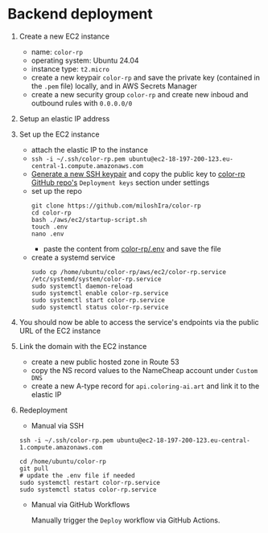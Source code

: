 # Backend deployment

1. Create a new EC2 instance
    - name: `color-rp`
    - operating system: Ubuntu 24.04
    - instance type: `t2.micro`
    - create a new keypair `color-rp` and save the private key (contained in the `.pem` file) locally, and in AWS Secrets Manager
    - create a new security group `color-rp` and create new inboud and outbound rules with `0.0.0.0/0`

2. Setup an elastic IP address

3. Set up the EC2 instance
    - attach the elastic IP to the instance
    -  `ssh -i ~/.ssh/color-rp.pem ubuntu@ec2-18-197-200-123.eu-central-1.compute.amazonaws.com`
    - [Generate a new SSH keypair][2] and copy the public key to [color-rp GitHub repo's][3] `Deployment keys` section under settings
    - set up the repo
        ```
        git clone https://github.com/miloshIra/color-rp
        cd color-rp
        bash ./aws/ec2/startup-script.sh
        touch .env
        nano .env
        ```
        - paste the content from [color-rp/.env][4] and save the file
    - create a systemd service
        ```
        sudo cp /home/ubuntu/color-rp/aws/ec2/color-rp.service /etc/systemd/system/color-rp.service
        sudo systemctl daemon-reload
        sudo systemctl enable color-rp.service
        sudo systemctl start color-rp.service
        sudo systemctl status color-rp.service
        ```

4. You should now be able to access the service's endpoints via the public URL of the EC2 instance

5. Link the domain with the EC2 instance
    - create a new public hosted zone in Route 53
    - copy the NS record values to the NameCheap account under `Custom DNS`
    - create a new A-type record for `api.coloring-ai.art` and link it to the elastic IP

5. Redeployment

    - Manual via SSH

    ```
    ssh -i ~/.ssh/color-rp.pem ubuntu@ec2-18-197-200-123.eu-central-1.compute.amazonaws.com

    cd /home/ubuntu/color-rp
    git pull
    # update the .env file if needed
    sudo systemctl restart color-rp.service
    sudo systemctl status color-rp.service
    ```

    - Manual via GitHub Workflows

        Manually trigger the `Deploy` workflow via GitHub Actions.

[1]: https://eu-central-1.console.aws.amazon.com/secretsmanager/secret?name=color-rp%2Fcolor-rp-ec2-private-key&region=eu-central-1
[2]: https://docs.github.com/en/authentication/connecting-to-github-with-ssh/generating-a-new-ssh-key-and-adding-it-to-the-ssh-agent
[3]: https://github.com/miloshIra/color-rp
[4]: https://eu-central-1.console.aws.amazon.com/secretsmanager/secret?name=color-rp%2F.env&region=eu-central-1

